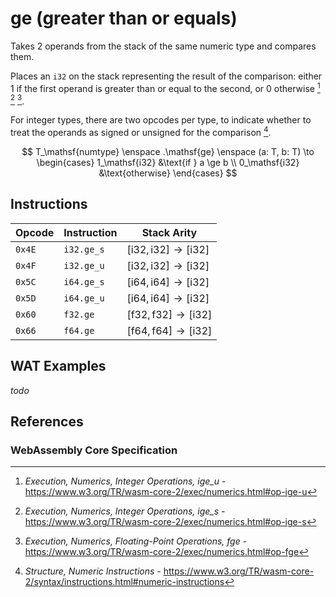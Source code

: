 
# ge (greater than or equals)

Takes 2 operands from the stack of the same numeric type and compares them.

Places an `i32` on the stack representing the result of the comparison: either 1 if the first operand is greater than or equal to the second, or 0 otherwise [^§4.3.2-ige-u] [^§4.3.2-ige-s] [^§4.3.3-fge].

For integer types, there are two opcodes per type, to indicate whether to treat the operands as signed or unsigned for the comparison [^§2.4.1].

$$
T_\mathsf{numtype} \enspace
.\mathsf{ge} \enspace (a: T, b: T) \to \begin{cases}
  1_\mathsf{i32} &\text{if } a \ge b \\
  0_\mathsf{i32} &\text{otherwise}
\end{cases}
$$



## Instructions

| Opcode | Instruction | Stack Arity |
|--------|-------------|-----------|
| `0x4E` | `i32.ge_s`  | $[ \mathsf{i32}, \mathsf{i32} ] \to [ \mathsf{i32} ]$ |
| `0x4F` | `i32.ge_u`  | $[ \mathsf{i32}, \mathsf{i32} ] \to [ \mathsf{i32} ]$ |
| `0x5C` | `i64.ge_s`  | $[ \mathsf{i64}, \mathsf{i64} ] \to [ \mathsf{i32} ]$ |
| `0x5D` | `i64.ge_u`  | $[ \mathsf{i64}, \mathsf{i64} ] \to [ \mathsf{i32} ]$ |
| `0x60` | `f32.ge`    | $[ \mathsf{f32}, \mathsf{f32} ] \to [ \mathsf{i32} ]$ |
| `0x66` | `f64.ge`    | $[ \mathsf{f64}, \mathsf{f64} ] \to [ \mathsf{i32} ]$ |



## WAT Examples

_todo_


## References

### WebAssembly Core Specification

[^§2.4.1]: _Structure, Numeric Instructions_ - <https://www.w3.org/TR/wasm-core-2/syntax/instructions.html#numeric-instructions>
[^§4.3.2-ige-u]: _Execution, Numerics, Integer Operations, ige_u_ - <https://www.w3.org/TR/wasm-core-2/exec/numerics.html#op-ige-u>
[^§4.3.2-ige-s]: _Execution, Numerics, Integer Operations, ige_s_ - <https://www.w3.org/TR/wasm-core-2/exec/numerics.html#op-ige-s>
[^§4.3.3-fge]: _Execution, Numerics, Floating-Point Operations, fge_ - <https://www.w3.org/TR/wasm-core-2/exec/numerics.html#op-fge>

